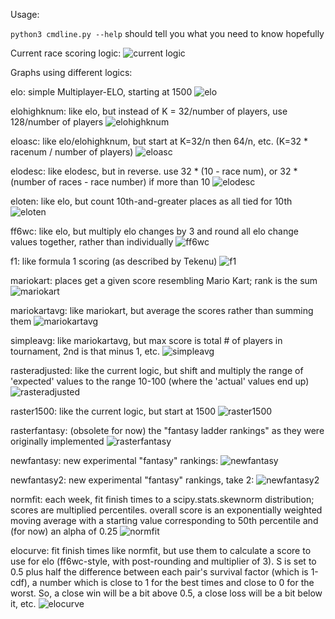 Usage:

`python3 cmdline.py --help` should tell you what you need to know hopefully

Current race scoring logic:
![current logic](./img/raster.png)

Graphs using different logics:

elo: simple Multiplayer-ELO, starting at 1500
![elo](./img/elo.png)

elohighknum: like elo, but instead of K = 32/number of players, use 128/number of players
![elohighknum](./img/elohighknum.png)

eloasc: like elo/elohighknum, but start at K=32/n then 64/n, etc. (K=32 * racenum / number of players)
![eloasc](./img/eloasc.png)

elodesc: like elodesc, but in reverse. use 32 * (10 - race num), or 32 * (number of races - race number) if more than 10
![elodesc](./img/elodesc.png)

eloten: like elo, but count 10th-and-greater places as all tied for 10th
![eloten](./img/eloten.png)

ff6wc: like elo, but multiply elo changes by 3 and round all elo change values together, rather than individually
![ff6wc](./img/ff6wc.png)

f1: like formula 1 scoring (as described by Tekenu)
![f1](./img/f1.png)

mariokart: places get a given score resembling Mario Kart; rank is the sum
![mariokart](./img/mariokart.png)

mariokartavg: like mariokart, but average the scores rather than summing them
![mariokartavg](./img/mariokartavg.png)

simpleavg: like mariokartavg, but max score is total # of players in tournament, 2nd is that minus 1, etc.
![simpleavg](./img/simpleavg.png)

rasteradjusted: like the current logic, but shift and multiply the range of 'expected' values to the range 10-100 (where the 'actual' values end up)
![rasteradjusted](./img/rasteradjusted.png)

raster1500: like the current logic, but start at 1500
![raster1500](./img/raster1500.png)

rasterfantasy: (obsolete for now) the "fantasy ladder rankings" as they were originally implemented
![rasterfantasy](./img/rasterfantasy.png)

newfantasy: new experimental "fantasy" rankings:
![newfantasy](./img/newfantasy.png)

newfantasy2: new experimental "fantasy" rankings, take 2:
![newfantasy2](./img/newfantasy2.png)

normfit: each week, fit finish times to a scipy.stats.skewnorm distribution; scores are multiplied percentiles. overall score is an exponentially weighted moving average with a starting value corresponding to 50th percentile and (for now) an alpha of 0.25
![normfit](./img/normfit.png)

elocurve: fit finish times like normfit, but use them to calculate a score to use for elo (ff6wc-style, with post-rounding and multiplier of 3). S is set to 0.5 plus half the difference between each pair's survival factor (which is 1-cdf), a number which is close to 1 for the best times and close to 0 for the worst. So, a close win will be a bit above 0.5, a close loss will be a bit below it, etc.
![elocurve](./img/elocurve.png)

